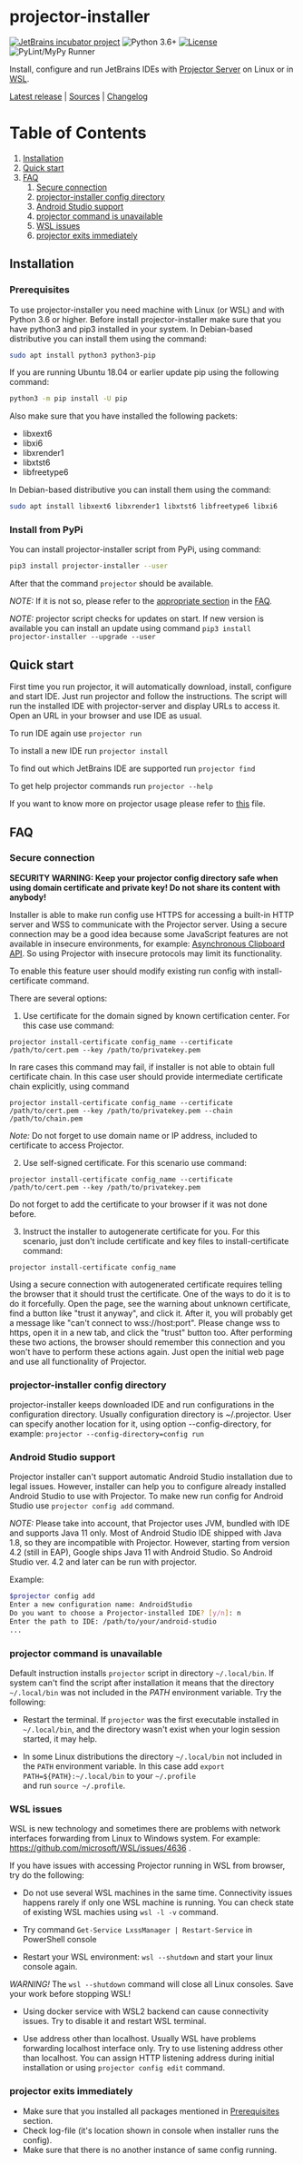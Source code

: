 # projector-installer
[![JetBrains incubator project](https://jb.gg/badges/incubator.svg)](https://confluence.jetbrains.com/display/ALL/JetBrains+on+GitHub)
![Python 3.6+](https://img.shields.io/badge/Python-3.6+-blue.svg)
[![License](https://img.shields.io/badge/License-Apache%202.0-blue.svg)](https://opensource.org/licenses/Apache-2.0)
![PyLint/MyPy Runner](https://github.com/JetBrains/projector-installer/workflows/PyLint/MyPy%20Runner/badge.svg)

Install, configure and run JetBrains IDEs with [Projector Server](https://github.com/JetBrains/projector-server/blob/master/docs/Projector.md) on Linux or in [WSL](https://docs.microsoft.com/windows/wsl/).

[Latest release](https://pypi.org/project/projector-installer/) | 
[Sources](https://github.com/JetBrains/projector-installer) | 
[Changelog](https://github.com/JetBrains/projector-installer/blob/master/CHANGELOG.md)


# Table of Contents
1. [Installation](#Installation)
2. [Quick start](#Quick-start)
3. [FAQ](#FAQ)
   1. [Secure connection](#Secure-connection)
   2. [projector-installer config directory](#projector-installer-config-directory)
   3. [Android Studio support](#Android-Studio-support)
   4. [projector command is unavailable](#projector-command-is-unavailable)
   5. [WSL issues](#WSL-issues)   
   6. [projector exits immediately](#projector-exits-immediately)


## Installation
### Prerequisites
To use projector-installer you need machine with Linux (or WSL) and with Python 3.6 or higher.
Before install projector-installer make sure that you have python3 and pip3 installed in your system. 
In Debian-based distributive you can install them using the command:
```bash
sudo apt install python3 python3-pip 
``` 

If you are running Ubuntu 18.04 or earlier update pip using the following command:  
```bash
python3 -m pip install -U pip 
```

Also make sure that you have installed the following packets: 
 - libxext6
 - libxi6
 - libxrender1
 - libxtst6
 - libfreetype6
   
In Debian-based distributive you can install them using the command:
```bash
sudo apt install libxext6 libxrender1 libxtst6 libfreetype6 libxi6  
```    

### Install from PyPi

You can install projector-installer script from PyPi, using command: 

```bash
pip3 install projector-installer --user 
```

After that the command `projector` should be available. 

_NOTE:_ If it is not so, please refer to the [appropriate section](#no_projector) in the [FAQ](#FAQ).

_NOTE:_ projector script checks for updates on start. 
If new version is available you can install an update using command 
`pip3 install projector-installer --upgrade --user`   

## Quick start 
First time you run projector, it will automatically download, install, configure 
and start IDE. Just run projector and follow the instructions. 
The script will run the installed IDE with projector-server and display URLs to access it. 
Open an URL in your browser and use IDE as usual. 

To run IDE again use `projector run`

To install a new IDE run `projector install` 

To find out which JetBrains IDE are supported run `projector find`

To get help projector commands run `projector --help`

If you want to know more on projector usage please refer to 
[this](https://github.com/JetBrains/projector-installer/blob/master/COMMANDS.md) file.

## FAQ
### Secure connection

__SECURITY WARNING:
Keep your projector config directory safe when using domain certificate and private key! 
Do not share its content with anybody!__ 


Installer is able to make run config use HTTPS for accessing a built-in 
HTTP server and WSS to communicate with the Projector server. 
Using a secure connection may be a good idea because some JavaScript features 
are not available in insecure environments, for example: 
[Asynchronous Clipboard API](https://w3c.github.io/clipboard-apis/#async-clipboard-api). 
So using Projector with insecure protocols may limit its functionality.  

To enable this feature user should modify existing run config with 
install-certificate command.

There are several options: 

1. Use certificate for the domain signed by known certification center.
For this case use command:
   
``` 
projector install-certificate config_name --certificate /path/to/cert.pem --key /path/to/privatekey.pem
```
In rare cases this command may fail, if installer is not able to obtain full certificate chain.
In this case user should provide intermediate certificate chain explicitly, using command
``` 
projector install-certificate config_name --certificate /path/to/cert.pem --key /path/to/privatekey.pem --chain /path/to/chain.pem
```

*Note:* Do not forget to use domain name or IP address, included to certificate to access Projector. 

2. Use self-signed certificate.
For this scenario use command:
   
``` 
projector install-certificate config_name --certificate /path/to/cert.pem --key /path/to/privatekey.pem
```

Do not forget to add the certificate to your browser if it was not done before. 

3. Instruct the installer to autogenerate certificate for you.
For this scenario, just don't include certificate and key files to install-certificate command:
   
``` 
projector install-certificate config_name
```

Using a secure connection with autogenerated certificate requires telling the 
browser that it should trust the certificate.  One of the ways to do it is to do it forcefully. 
Open the page, see the warning about unknown certificate, find a button like "trust it anyway", and click it. 
After it, you will probably get a message like "can't connect to wss://host:port". 
Please change wss to https, open it in a new tab, and click the "trust" button too. 
After performing these two actions, the browser should remember this connection and 
you won't have to perform these actions again. 
Just open the initial web page and use all functionality of Projector.

### projector-installer config directory
projector-installer keeps downloaded IDE and run configurations in the configuration directory. 
Usually configuration directory is ~/.projector. User can specify 
another location for it, using option --config-directory, for example: 
`projector --config-directory=config run`

### Android Studio support
Projector installer can't support automatic Android Studio installation due to 
legal issues. However, installer can help you to configure already installed Android Studio 
to use with Projector. To make new run config for Android Studio use `projector config add` 
command.

_NOTE:_ Please take into account, that Projector uses JVM, bundled with IDE and supports Java 11 only.
Most of Android Studio IDE shipped with Java 1.8, so they are incompatible with Projector. 
However, starting from version 4.2 (still in EAP), Google ships Java 11 with Android Studio. 
So Android Studio ver. 4.2 and later can be run with projector.  


Example:
```bash
$projector config add
Enter a new configuration name: AndroidStudio
Do you want to choose a Projector-installed IDE? [y/n]: n
Enter the path to IDE: /path/to/your/android-studio
...
```

### projector command is unavailable
<a name="no_projector"/>

Default instruction installs `projector` script in directory `~/.local/bin`.
If system can't find the script after installation it means that the directory 
`~/.local/bin` was not included in the _PATH_ environment variable. Try the following:
 - Restart the terminal. If `projector` was the first executable installed in `~/.local/bin`, 
 and the directory wasn't exist when your login session started, it may help.  
 
 - In some Linux distributions the directory `~/.local/bin` not included in the `PATH` 
 environment variable. In this case add `export  PATH=${PATH}:~/.local/bin` to your `~/.profile`  
 and run `source ~/.profile`.

### WSL issues

WSL is new technology and sometimes there are problems with network interfaces forwarding from 
Linux to Windows system. For example: https://github.com/microsoft/WSL/issues/4636 .


If you have issues with accessing Projector running in WSL from browser, try do the following:

 - Do not use several WSL machines in the same time. Connectivity issues happens rarely if only one 
 WSL machine is running. You can check state of existing WSL machies using `wsl -l -v` command.

 - Try command `Get-Service LxssManager | Restart-Service` in PowerShell console
 
  - Restart your WSL environment:
 ```wsl --shutdown```
 and start your linux console again. 
 
 *WARNING!* The `wsl --shutdown` command will close all Linux consoles. 
 Save your work before stopping WSL!
 
 - Using docker service with WSL2 backend can cause connectivity issues. 
 Try to disable it and restart WSL terminal.
 
 - Use address other than localhost.
 Usually WSL have problems forwarding localhost interface only. 
 Try to use listening address other than localhost.
 You can assign HTTP listening address during initial installation or using 
 `projector config edit` command. 
  
### projector exits immediately
 - Make sure that you installed all packages mentioned in [Prerequisites](#Prerequisites) section. 
 - Check log-file (it's location shown in console when installer runs the config).
 - Make sure that there is no another instance of same config running.


